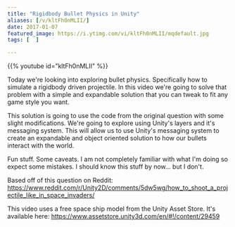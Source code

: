 ```yaml
---
title: "Rigidbody Bullet Physics in Unity"
aliases: [/v/kltFh0nMLII/]
date: 2017-01-07
featured_image: https://i.ytimg.com/vi/kltFh0nMLII/mqdefault.jpg
tags: [  ]

---
```


{{% youtube id="kltFh0nMLII" %}}

Today we're looking into exploring bullet physics. Specifically how to simulate a rigidbody driven projectile. In this video we're going to solve that problem with a simple and expandable solution that you can tweak to fit any game style you want.

This solution is going to use the code from the original question with some slight modifications. We're going to explore using Unity's layers and it's messaging system. This will allow us to use Unity's messaging system to create an expandable and object oriented solution to how our bullets interact with the world.

Fun stuff. Some caveats. I am not completely familiar with what I'm doing so expect some mistakes. I should know this stuff by now... but I don't.

Based off of this question on Reddit: https://www.reddit.com/r/Unity2D/comments/5dw5wg/how_to_shoot_a_projectile_like_in_space_invaders/

This video uses a free space ship model from the Unity Asset Store. It's available here: https://www.assetstore.unity3d.com/en/#!/content/29459